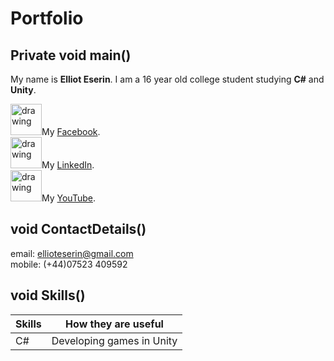 # Portfolio
## Private void main()

My name is **Elliot Eserin**. I am a 16 year old college student studying **C#** and **Unity**.

  <img src="https://ellioteserin.github.io/portfolio/assets/logos/facebook.png" alt="drawing" width="50"/>My [Facebook](https://www.facebook.com).  
  <img src="https://ellioteserin.github.io/portfolio/assets/logos/linkedin.png" alt="drawing" width="50"/>My [LinkedIn](https://www.LinkedIn.com).  
  <img src="https://ellioteserin.github.io/portfolio/assets/logos/youtube.png" alt="drawing" width="50"/>My [YouTube](https://www.YouTube.com).  

## void ContactDetails()

email: ellioteserin@gmail.com  
mobile: (+44)07523 409592 

## void Skills()

| Skills | How they are useful |
| ------ | ------------------- |
| C#     | Developing games in Unity |
